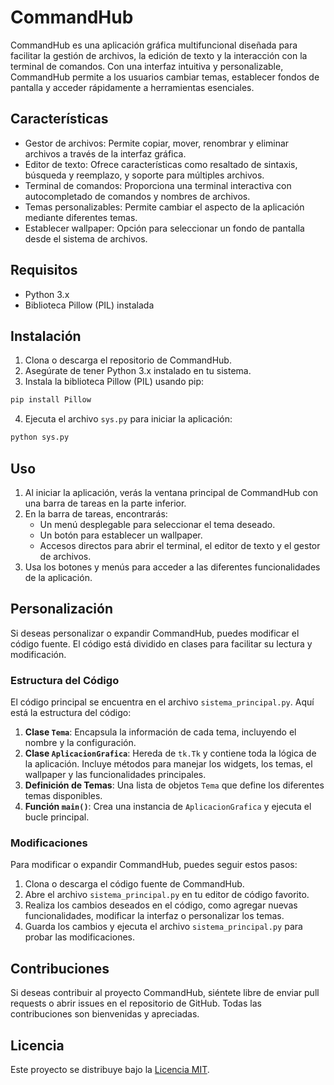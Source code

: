 # CommandHub

CommandHub es una aplicación gráfica multifuncional diseñada para facilitar la gestión de archivos, la edición de texto y la interacción con la terminal de comandos. Con una interfaz intuitiva y personalizable, CommandHub permite a los usuarios cambiar temas, establecer fondos de pantalla y acceder rápidamente a herramientas esenciales.

## Características

- Gestor de archivos: Permite copiar, mover, renombrar y eliminar archivos a través de la interfaz gráfica.
- Editor de texto: Ofrece características como resaltado de sintaxis, búsqueda y reemplazo, y soporte para múltiples archivos.
- Terminal de comandos: Proporciona una terminal interactiva con autocompletado de comandos y nombres de archivos.
- Temas personalizables: Permite cambiar el aspecto de la aplicación mediante diferentes temas.
- Establecer wallpaper: Opción para seleccionar un fondo de pantalla desde el sistema de archivos.

## Requisitos

- Python 3.x
- Biblioteca Pillow (PIL) instalada

## Instalación

1. Clona o descarga el repositorio de CommandHub.
2. Asegúrate de tener Python 3.x instalado en tu sistema.
3. Instala la biblioteca Pillow (PIL) usando pip:

```bash
pip install Pillow
```

4. Ejecuta el archivo `sys.py` para iniciar la aplicación:

```bash
python sys.py
```

## Uso

1. Al iniciar la aplicación, verás la ventana principal de CommandHub con una barra de tareas en la parte inferior.
2. En la barra de tareas, encontrarás:
   - Un menú desplegable para seleccionar el tema deseado.
   - Un botón para establecer un wallpaper.
   - Accesos directos para abrir el terminal, el editor de texto y el gestor de archivos.
3. Usa los botones y menús para acceder a las diferentes funcionalidades de la aplicación.

## Personalización

Si deseas personalizar o expandir CommandHub, puedes modificar el código fuente. El código está dividido en clases para facilitar su lectura y modificación.

### Estructura del Código

El código principal se encuentra en el archivo `sistema_principal.py`. Aquí está la estructura del código:

1. **Clase `Tema`**: Encapsula la información de cada tema, incluyendo el nombre y la configuración.
2. **Clase `AplicacionGrafica`**: Hereda de `tk.Tk` y contiene toda la lógica de la aplicación. Incluye métodos para manejar los widgets, los temas, el wallpaper y las funcionalidades principales.
3. **Definición de Temas**: Una lista de objetos `Tema` que define los diferentes temas disponibles.
4. **Función `main()`**: Crea una instancia de `AplicacionGrafica` y ejecuta el bucle principal.

### Modificaciones

Para modificar o expandir CommandHub, puedes seguir estos pasos:

1. Clona o descarga el código fuente de CommandHub.
2. Abre el archivo `sistema_principal.py` en tu editor de código favorito.
3. Realiza los cambios deseados en el código, como agregar nuevas funcionalidades, modificar la interfaz o personalizar los temas.
4. Guarda los cambios y ejecuta el archivo `sistema_principal.py` para probar las modificaciones.

## Contribuciones

Si deseas contribuir al proyecto CommandHub, siéntete libre de enviar pull requests o abrir issues en el repositorio de GitHub. Todas las contribuciones son bienvenidas y apreciadas.

## Licencia

Este proyecto se distribuye bajo la [Licencia MIT](LICENSE).